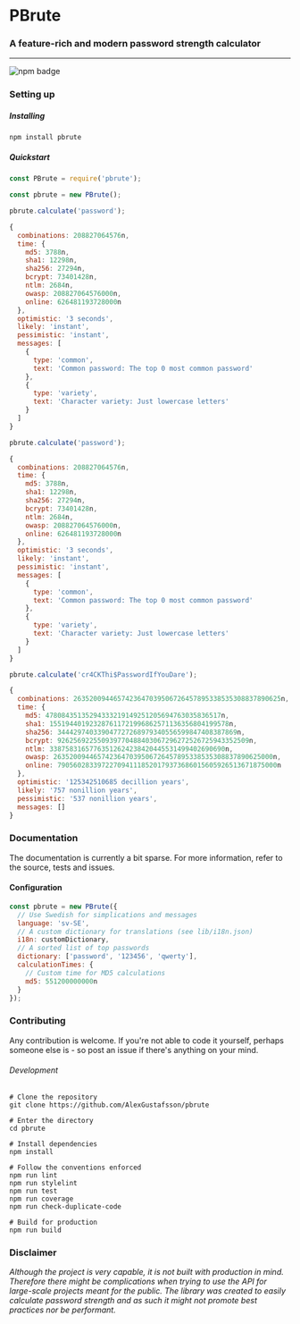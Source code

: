 # PBrute
### A feature-rich and modern password strength calculator
***
![npm badge](https://img.shields.io/npm/v/pbrute.svg)

### Setting up

##### Installing

```
npm install pbrute
```

##### Quickstart

```JavaScript
const PBrute = require('pbrute');

const pbrute = new PBrute();
```

```JavaScript
pbrute.calculate('password');

{
  combinations: 208827064576n,
  time: {
    md5: 3788n,
    sha1: 12298n,
    sha256: 27294n,
    bcrypt: 73401428n,
    ntlm: 2684n,
    owasp: 208827064576000n,
    online: 626481193728000n
  },
  optimistic: '3 seconds',
  likely: 'instant',
  pessimistic: 'instant',
  messages: [
    {
      type: 'common',
      text: 'Common password: The top 0 most common password'
    },
    {
      type: 'variety',
      text: 'Character variety: Just lowercase letters'
    }
  ]
}
```

```JavaScript
pbrute.calculate('password');

{
  combinations: 208827064576n,
  time: {
    md5: 3788n,
    sha1: 12298n,
    sha256: 27294n,
    bcrypt: 73401428n,
    ntlm: 2684n,
    owasp: 208827064576000n,
    online: 626481193728000n
  },
  optimistic: '3 seconds',
  likely: 'instant',
  pessimistic: 'instant',
  messages: [
    {
      type: 'common',
      text: 'Common password: The top 0 most common password'
    },
    {
      type: 'variety',
      text: 'Character variety: Just lowercase letters'
    }
  ]
}
```

```JavaScript
pbrute.calculate('cr4CKThi$PasswordIfYouDare');

{
  combinations: 2635200944657423647039506726457895338535308837890625n,
  time: {
    md5: 47808435135294333219149251205694763035836517n,
    sha1: 155194401923287611721996862571136356804199578n,
    sha256: 344429740339047727268979340556599847408387869n,
    bcrypt: 926256922550939770488403067296272526725943352509n,
    ntlm: 33875831657763512624238420445531499402690690n,
    owasp: 2635200944657423647039506726457895338535308837890625000n,
    online: 7905602833972270941118520179373686015605926513671875000n
  },
  optimistic: '125342510685 decillion years',
  likely: '757 nonillion years',
  pessimistic: '537 nonillion years',
  messages: []
}
```

### Documentation

The documentation is currently a bit sparse. For more information, refer to the source, tests and issues.

#### Configuration

```JavaScript
const pbrute = new PBrute({
  // Use Swedish for simplications and messages
  language: 'sv-SE',
  // A custom dictionary for translations (see lib/i18n.json)
  i18n: customDictionary,
  // A sorted list of top passwords
  dictionary: ['password', '123456', 'qwerty'],
  calculationTimes: {
    // Custom time for MD5 calculations
    md5: 551200000000n
  }
});
```

### Contributing

Any contribution is welcome. If you're not able to code it yourself, perhaps someone else is - so post an issue if there's anything on your mind.

###### Development

```
# Clone the repository
git clone https://github.com/AlexGustafsson/pbrute

# Enter the directory
cd pbrute

# Install dependencies
npm install

# Follow the conventions enforced
npm run lint
npm run stylelint
npm run test
npm run coverage
npm run check-duplicate-code

# Build for production
npm run build
```

### Disclaimer

_Although the project is very capable, it is not built with production in mind. Therefore there might be complications when trying to use the API for large-scale projects meant for the public. The library was created to easily calculate password strength and as such it might not promote best practices nor be performant._
